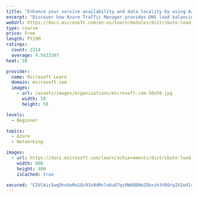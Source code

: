 ```yaml
---
title: "Enhance your service availability and data locality by using Azure Traffic Manager"
excerpt: "Discover how Azure Traffic Manager provides DNS load balancing for your application to improve the performance and availability of your application."
webUrl: https://docs.microsoft.com/en-us/learn/modules/distribute-load-with-traffic-manager/
type: course
price: Free
length: PT29M
ratings:
  count: 2214
  average: 4.5623307
heat: 50

provider:
  name: Microsoft Learn
  domain: microsoft.com
  images:
    - url: /assets/images/organizations/microsoft.com-50x50.jpg
      width: 50
      height: 50

levels:
  - Beginner

topics:
  - Azure
  - Networking

images:
  - url: https://docs.microsoft.com/learn/achievements/distribute-load-with-traffic-manager-social.png
    width: 800
    height: 400
    isCached: true

secured: "CIUlAis5wgDhnUeMw1Qc93sNdMsln6u87qz0WAQ9Nm2Dbxzh3V8Orp2X2od1sOcvYdWI2J4vsutXh1rsdHXiGuT/4Ezahhcivgv3K0fA/LCmQqYdArWVSl0TXlRpLww+I3DPlEiI7bpRAX6lYzHioAUYbo6oUVkZEmuB4wQjHJvklGJFqzKPm6QDMC8B7zkZTH4IlnANopcLxoVTRj3BB6pUL8fE3q9nkyhKfyOWPvzU8tVW44xYidE37be7j48WpHLFziER+Nvcy9/yWO5s8CIbCtNopatP/sInQ4IaGNh5IKalDM0ZhuVrEg9RpD335Jzz7KC68DVSGYdopk/r0FfT45Xptnk6dMUELuC9wYFkbKsKcoq9Z2XNUYbbxzT2uKtMWAv6WzM3HC2nUy7/iaA7qp+wB6Q7S4T+38Qx0ek=;XqCF6A9Z9Bi0d4c/Q9qazA=="
---
```


